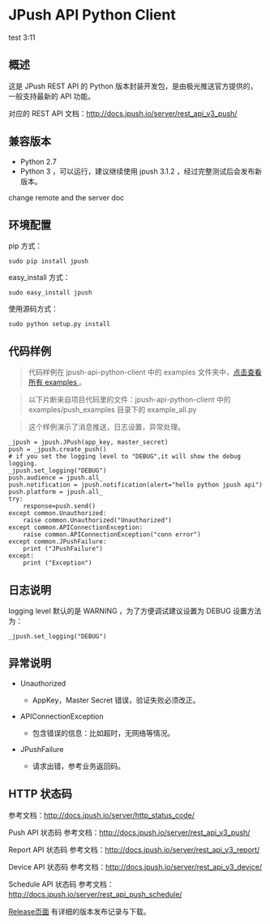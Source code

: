 # JPush API Python Client
test 3:11
## 概述
这是 JPush REST API 的 Python 版本封装开发包，是由极光推送官方提供的，一般支持最新的 API 功能。

对应的 REST API 文档：<http://docs.jpush.io/server/rest_api_v3_push/>

## 兼容版本
+  Python 2.7
+  Python 3 ，可以运行，建议继续使用 jpush 3.1.2 ，经过完整测试后会发布新版本。

change remote and the server doc

## 环境配置

pip 方式：
```
sudo pip install jpush
```
easy_install 方式：
```
sudo easy_install jpush
```
使用源码方式：
```
sudo python setup.py install
```


## 代码样例

>   代码样例在 jpush-api-python-client 中的 examples 文件夹中，[点击查看所有 examples ](https://github.com/jpush/jpush-api-python-client/tree/master/examples) 。

>   以下片断来自项目代码里的文件：jpush-api-python-client 中的 examples/push_examples  目录下的 example_all.py

>   这个样例演示了消息推送，日志设置，异常处理。

```
_jpush = jpush.JPush(app_key, master_secret)
push = _jpush.create_push()
# if you set the logging level to "DEBUG",it will show the debug logging.
_jpush.set_logging("DEBUG")
push.audience = jpush.all_
push.notification = jpush.notification(alert="hello python jpush api")
push.platform = jpush.all_
try:
    response=push.send()
except common.Unauthorized:
    raise common.Unauthorized("Unauthorized")
except common.APIConnectionException:
    raise common.APIConnectionException("conn error")
except common.JPushFailure:
    print ("JPushFailure")
except:
    print ("Exception")
```
## 日志说明
logging level 默认的是 WARNING ，为了方便调试建议设置为 DEBUG
设置方法为：
```
_jpush.set_logging("DEBUG")
```

## 异常说明

+ Unauthorized
    + AppKey，Master Secret 错误，验证失败必须改正。

+ APIConnectionException
    + 包含错误的信息：比如超时，无网络等情况。

+ JPushFailure
    + 请求出错，参考业务返回码。

## HTTP 状态码

参考文档：<http://docs.jpush.io/server/http_status_code/>

Push  API 状态码 参考文档：<http://docs.jpush.io/server/rest_api_v3_push/>　

Report API  状态码 参考文档：<http://docs.jpush.io/server/rest_api_v3_report/>

Device API 状态码 参考文档：<http://docs.jpush.io/server/rest_api_v3_device/>

Schedule API 状态码 参考文档：<http://docs.jpush.io/server/rest_api_push_schedule/>　

[Release页面](https://github.com/jpush/jpush-api-python-client/releases) 有详细的版本发布记录与下载。

